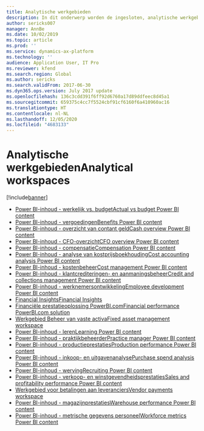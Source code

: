 ```yaml
---
title: Analytische werkgebieden
description: In dit onderwerp worden de ingesloten, analytische werkgebieden genoemd die beschikbaar zijn en wordt aangegeven waar u er meer informatie over kunt vinden.
author: sericks007
manager: AnnBe
ms.date: 10/02/2019
ms.topic: article
ms.prod: ''
ms.service: dynamics-ax-platform
ms.technology: ''
audience: Application User, IT Pro
ms.reviewer: kfend
ms.search.region: Global
ms.author: sericks
ms.search.validFrom: 2017-06-30
ms.dyn365.ops.version: July 2017 update
ms.openlocfilehash: 136c3cdd391f6ff92d6760a17d89ddfeec8d45a1
ms.sourcegitcommit: 659375c4cc7f5524cbf91cf6160f6a410960ac16
ms.translationtype: HT
ms.contentlocale: nl-NL
ms.lasthandoff: 12/05/2020
ms.locfileid: "4683133"
---
```

# <a name="analytical-workspaces"></a><span data-ttu-id="455d2-103">Analytische werkgebieden</span><span class="sxs-lookup"><span data-stu-id="455d2-103">Analytical workspaces</span></span>
[!include[banner](../includes/banner.md)]

- [<span data-ttu-id="455d2-104">Power BI-inhoud - werkelijk vs. budget</span><span class="sxs-lookup"><span data-stu-id="455d2-104">Actual vs budget Power BI content</span></span>](ledger-budgets-power-bi.md)
- [<span data-ttu-id="455d2-105">Power BI-inhoud - vergoedingen</span><span class="sxs-lookup"><span data-stu-id="455d2-105">Benefits Power BI content</span></span>](benefits-power-bi.md)
- [<span data-ttu-id="455d2-106">Power BI-inhoud - overzicht van contant geld</span><span class="sxs-lookup"><span data-stu-id="455d2-106">Cash overview Power BI content</span></span>](../../../finance/cash-bank-management/Cash-Overview-Power-BI-content.md)
- [<span data-ttu-id="455d2-107">Power BI-inhoud - CFO-overzicht</span><span class="sxs-lookup"><span data-stu-id="455d2-107">CFO overview Power BI content</span></span>](CFO-power-bi.md)
- [<span data-ttu-id="455d2-108">Power BI-inhoud -  compensatie</span><span class="sxs-lookup"><span data-stu-id="455d2-108">Compensation Power BI content</span></span>](compensation-power-bi.md)
- [<span data-ttu-id="455d2-109">Power BI-inhoud - analyse van kostprijsboekhouding</span><span class="sxs-lookup"><span data-stu-id="455d2-109">Cost accounting analysis Power BI content</span></span>](cost-accounting-analysis-content-pack.md) 
- [<span data-ttu-id="455d2-110">Power BI-inhoud - kostenbeheer</span><span class="sxs-lookup"><span data-stu-id="455d2-110">Cost management Power BI content</span></span>](cost-management-content-pack.md)
- [<span data-ttu-id="455d2-111">Power BI-inhoud - klantcrediteringen- en aanmaningsbeheer</span><span class="sxs-lookup"><span data-stu-id="455d2-111">Credit and collections management Power BI content</span></span>](../../../finance/accounts-receivable/credit-collections-power-bi.md)
- [<span data-ttu-id="455d2-112">Power BI-inhoud - werknemersontwikkeling</span><span class="sxs-lookup"><span data-stu-id="455d2-112">Employee development Power BI content</span></span>](employee-development-PBI.md) 
- [<span data-ttu-id="455d2-113">Financial Insights</span><span class="sxs-lookup"><span data-stu-id="455d2-113">Financial Insights</span></span>](financial-insights.md)
- [<span data-ttu-id="455d2-114">Financiële prestatieoplossing PowerBI.com</span><span class="sxs-lookup"><span data-stu-id="455d2-114">Financial performance PowerBI.com solution</span></span>](financial-performance-power-bi-content-pack.md)
- [<span data-ttu-id="455d2-115">Werkgebied Beheer van vaste activa</span><span class="sxs-lookup"><span data-stu-id="455d2-115">Fixed asset management workspace</span></span>](../../../finance/fixed-assets/Fixed-asset-management-workspace.md)
- [<span data-ttu-id="455d2-116">Power BI-inhoud - leren</span><span class="sxs-lookup"><span data-stu-id="455d2-116">Learning Power BI content</span></span>](learning-power-bi.md)
- [<span data-ttu-id="455d2-117">Power BI-inhoud - praktijkbeheerder</span><span class="sxs-lookup"><span data-stu-id="455d2-117">Practice manager Power BI content</span></span>](practice-manager-power-bi.md)
- [<span data-ttu-id="455d2-118">Power BI-inhoud - productieprestaties</span><span class="sxs-lookup"><span data-stu-id="455d2-118">Production performance Power BI content</span></span>](production-performance-power-bi.md)
- [<span data-ttu-id="455d2-119">Power BI-inhoud - inkoop- en uitgavenanalyse</span><span class="sxs-lookup"><span data-stu-id="455d2-119">Purchase spend analysis Power BI content</span></span>](purchase-content-pack-for-power-bi.md) 
- [<span data-ttu-id="455d2-120">Power BI-inhoud - werving</span><span class="sxs-lookup"><span data-stu-id="455d2-120">Recruiting Power BI content</span></span>](recruiting-analysis-power-bi-content-pack.md) 
- [<span data-ttu-id="455d2-121">Power BI-inhoud - verkoop- en winstgevendheidsprestaties</span><span class="sxs-lookup"><span data-stu-id="455d2-121">Sales and profitability performance Power BI content</span></span>](sales-profitability-performance-content-pack.md)
- [<span data-ttu-id="455d2-122">Werkgebied voor betalingen aan leveranciers</span><span class="sxs-lookup"><span data-stu-id="455d2-122">Vendor payments workspace</span></span>](../../../finance/accounts-payable/Vendor-payments-workspace.md)
- [<span data-ttu-id="455d2-123">Power BI-inhoud - magazijnprestaties</span><span class="sxs-lookup"><span data-stu-id="455d2-123">Warehouse performance Power BI content</span></span>](warehouse-power-bi-content.md)
- [<span data-ttu-id="455d2-124">Power BI-inhoud - metrische gegevens personeel</span><span class="sxs-lookup"><span data-stu-id="455d2-124">Workforce metrics Power BI content</span></span>](workforce-analysis-power-bi-content-pack.md)
